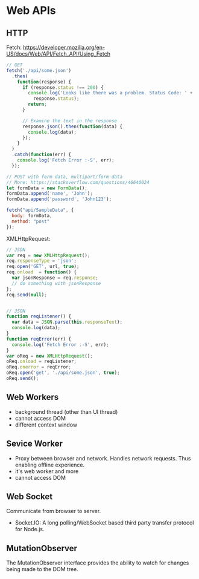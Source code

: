# Web APIs

## HTTP

Fetch: https://developer.mozilla.org/en-US/docs/Web/API/Fetch_API/Using_Fetch

```js
// GET
fetch('./api/some.json')
  .then(
    function(response) {
      if (response.status !== 200) {
        console.log('Looks like there was a problem. Status Code: ' +
          response.status);
        return;
      }

      // Examine the text in the response
      response.json().then(function(data) {
        console.log(data);
      });
    }
  )
  .catch(function(err) {
    console.log('Fetch Error :-S', err);
  });

// POST with form data, multipart/form-data
// More: https://stackoverflow.com/questions/46640024
let formData = new FormData();
formData.append('name', 'John');
formData.append('password', 'John123');

fetch("api/SampleData", {
  body: formData,
  method: "post"
});
```

XMLHttpRequest:

  ```js
  // JSON
  var req = new XMLHttpRequest();
  req.responseType = 'json';
  req.open('GET', url, true);
  req.onload  = function() {
    var jsonResponse = req.response;
    // do something with jsonResponse
  };
  req.send(null);


  // JSON
  function reqListener() {
    var data = JSON.parse(this.responseText);
    console.log(data);
  }
  function reqError(err) {
    console.log('Fetch Error :-S', err);
  }
  var oReq = new XMLHttpRequest();
  oReq.onload = reqListener;
  oReq.onerror = reqError;
  oReq.open('get', './api/some.json', true);
  oReq.send();
  ```



## Web Workers
- background thread (other than UI thread)
- cannot access DOM
- different context window

## Sevice Worker
- Proxy between browser and network. Handles network requests. Thus enabling offline experience.
- it's web worker and more
- cannot access DOM

## Web Socket
Communicate from browser to server.

- Socket.IO: A long polling/WebSocket based third party transfer protocol for Node.js.


## MutationObserver
The MutationObserver interface provides the ability to watch for changes being made to the DOM tree.